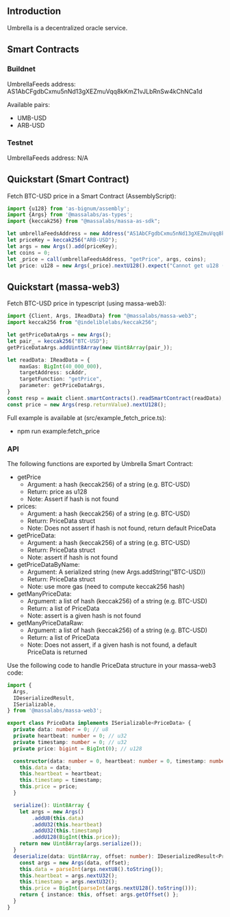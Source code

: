 ## Introduction

Umbrella is a decentralized oracle service.

## Smart Contracts

### Buildnet

UmbrellaFeeds address: AS1AbCFgdbCxmu5nNd13gXEZmuVqq8kKmZ1vJLbRnSw4kChNCa1d 

Available pairs:
* UMB-USD
* ARB-USD

### Testnet

UmbrellaFeeds address: N/A

## Quickstart (Smart Contract)

Fetch BTC-USD price in a Smart Contract (AssemblyScript):

```typescript
import {u128} from 'as-bignum/assembly';
import {Args} from '@massalabs/as-types';
import {keccak256} from "@massalabs/massa-as-sdk";

let umbrellaFeedsAddress = new Address("AS1AbCFgdbCxmu5nNd13gXEZmuVqq8kKmZ1vJLbRnSw4kChNCa1d");
let priceKey = keccak256("ARB-USD");
let args = new Args().add(priceKey);
let coins = 0;
let _price = call(umbrellaFeedsAddress, "getPrice", args, coins);
let price: u128 = new Args(_price).nextU128().expect("Cannot get u128 (price)");
```

## Quickstart (massa-web3)

Fetch BTC-USD price in typescript (using massa-web3):

```typescript
import {Client, Args, IReadData} from "@massalabs/massa-web3";
import keccak256 from "@indeliblelabs/keccak256";

let getPriceDataArgs = new Args();
let pair_ = keccak256("BTC-USD");
getPriceDataArgs.addUint8Array(new Uint8Array(pair_));

let readData: IReadData = {
    maxGas: BigInt(40_000_000),
    targetAddress: scAddr,
    targetFunction: "getPrice",
    parameter: getPriceDataArgs,
}
const resp = await client.smartContracts().readSmartContract(readData);
const price = new Args(resp.returnValue).nextU128();
```

Full example is available at (src/example_fetch_price.ts):
* npm run example:fetch_price

### API 

The following functions are exported by Umbrella Smart Contract:
* getPrice
  * Argument: a hash (keccak256) of a string (e.g. BTC-USD)
  * Return: price as u128
  * Note: Assert if hash is not found
* prices:
  * Argument: a hash (keccak256) of a string (e.g. BTC-USD)
  * Return: PriceData struct
  * Note: Does not assert if hash is not found, return default PriceData
* getPriceData:
  * Argument: a hash (keccak256) of a string (e.g. BTC-USD)
  * Return: PriceData struct
  * Note: assert if hash is not found
* getPriceDataByName:
  * Argument: A serialized string (new Args.addString("BTC-USD)) 
  * Return: PriceData struct 
  * Note: use more gas (need to compute keccak256 hash)
* getManyPriceData:
  * Argument: a list of hash (keccak256) of a string (e.g. BTC-USD)
  * Return: a list of PriceData
  * Note: assert is a given hash is not found
* getManyPriceDataRaw:
  * Argument: a list of hash (keccak256) of a string (e.g. BTC-USD)
  * Return: a list of PriceData
  * Note: Does not assert, if a given hash is not found, a default PriceData is returned

Use the following code to handle PriceData structure in your massa-web3 code:

```typescript
import {
  Args,
  IDeserializedResult,
  ISerializable,
} from '@massalabs/massa-web3';

export class PriceData implements ISerializable<PriceData> {
  private data: number = 0; // u8
  private heartbeat: number = 0; // u32
  private timestamp: number = 0; // u32
  private price: bigint = BigInt(0); // u128

  constructor(data: number = 0, heartbeat: number = 0, timestamp: number = 0, price: bigint = BigInt(0)) {
    this.data = data;
    this.heartbeat = heartbeat;
    this.timestamp = timestamp;
    this.price = price;
  }

  serialize(): Uint8Array {
    let args = new Args()
        .addU8(this.data)
        .addU32(this.heartbeat)
        .addU32(this.timestamp)
        .addU128(BigInt(this.price));
    return new Uint8Array(args.serialize());
  }
  deserialize(data: Uint8Array, offset: number): IDeserializedResult<PriceData> {
    const args = new Args(data, offset);
    this.data = parseInt(args.nextU8().toString());
    this.heartbeat = args.nextU32();
    this.timestamp = args.nextU32();
    this.price = BigInt(parseInt(args.nextU128().toString()));
    return { instance: this, offset: args.getOffset() };
  }
}
```
